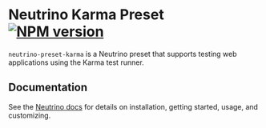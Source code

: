 # Neutrino Karma Preset [![NPM version][npm-image]][npm-url]

`neutrino-preset-karma` is a Neutrino preset that supports testing web applications using the Karma test runner.

## Documentation

See the [Neutrino docs](http://neutrino.js.org/presets/neutrino-preset-karma/)
for details on installation, getting started, usage, and customizing.

[npm-image]: https://badge.fury.io/js/neutrino-preset-karma.svg
[npm-url]: https://npmjs.org/package/neutrino-preset-karma
